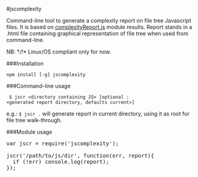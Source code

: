 #jscomplexity


Command-line tool to generate a complexity report on file tree Javascript files. It is based on [complexityReport.js](https://github.com/philbooth/complexityReport.js) module results. Report stands in a .html file containing graphical representation of file tree when used from command-line.

NB: **/!\** Linux/OS compliant only for now.


###Installation 

<code>npm install [-g] jscomplexity</code>


###Command-line usage

<code> $ jscr &lt;directory containing JS&gt; [optional : &lt;generated report directory, defaults current&gt;] </code>

e.g.: 
<code>$ jscr .</code>
will generate report in current directory, using it as root for file tree walk-through.


###Module usage

<pre>
var jscr = require('jscomplexity');

jscr('/path/to/js/dir', function(err, report){
  if (!err) console.log(report); 
});
</pre>
